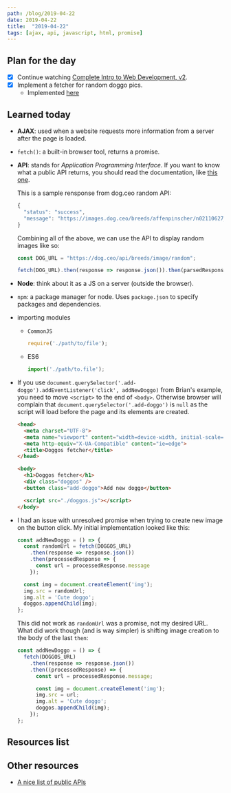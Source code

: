 ```yaml
---
path: /blog/2019-04-22
date: 2019-04-22
title:  "2019-04-22"
tags: [ajax, api, javascript, html, promise]
---
```


## Plan for the day

- [x] Continue watching [Complete Intro to Web Development, v2](https://frontendmasters.com/courses/web-development-v2/).
- [x] Implement a fetcher for random doggo pics.
  - Implemented [here](../../projects/web-dev/03-dog-ceo/index.html)

## Learned today

- **AJAX**: used when a website requests more information from a server after the page is loaded.
- `fetch()`: a built-in browser tool, returns a promise.
- **API**: stands for *Application Programming Interface*. If you want to know what a public API returns, you should read the documentation, like [this one](https://dog.ceo/dog-api/documentation/random).

  This is a sample rensponse from dog.ceo random API:

  ```javascript
  {
    "status": "success",
    "message": "https://images.dog.ceo/breeds/affenpinscher/n02110627_11783.jpg"
  }
  ```

  Combining all of the above, we can use the API to display random images like so:

  ```javascript
  const DOG_URL = "https://dog.ceo/api/breeds/image/random";

  fetch(DOG_URL).then(response => response.json()).then(parsedResponse => console.log(parsedResponse.message));
  ```

- **Node**: think about it as a JS on a server (outside the browser).
- `npm`: a package manager for node. Uses `package.json` to specify packages and dependencies.
- importing modules
  - `CommonJS`

    ```javascript
    require('./path/to/file');
    ```

  - ES6

    ```javascript
    import('./path/to.file');
    ```

- If you use `document.querySelector('.add-doggo').addEventListener('click', addNewDoggo)` from Brian's example, you need to move `<script>` to the end of `<body>`. Otherwise browser will complain that `document.querySelector('.add-doggo')` is `null` as the script will load before the page and its elements are created.

  ```html
  <head>
    <meta charset="UTF-8">
    <meta name="viewport" content="width=device-width, initial-scale=1.0">
    <meta http-equiv="X-UA-Compatible" content="ie=edge">
    <title>Doggos fetcher</title>
  </head>

  <body>
    <h1>Doggos fetcher</h1>
    <div class="doggos" />
    <button class="add-doggo">Add new doggo</button>

    <script src="./doggos.js"></script>
  </body>
  ```

- I had an issue with unresolved promise when trying to create new image on the button click. My initial implementation looked like this:

  ```javascript
  const addNewDoggo = () => {
    const randomUrl = fetch(DOGGOS_URL)
      .then(response => response.json())
      .then(processedResponse => {
        const url = processedResponse.message
      });

    const img = document.createElement('img');
    img.src = randomUrl;
    img.alt = 'Cute doggo';
    doggos.appendChild(img);
  };
  ```

  This did not work as `randomUrl` was a promise, not my desired URL. What did work though (and is way simpler) is shifting image creation to the body of the last `then`:

  ```javascript
  const addNewDoggo = () => {
    fetch(DOGGOS_URL)
      .then(response => response.json())
      .then((processedResponse) => {
        const url = processedResponse.message;

        const img = document.createElement('img');
        img.src = url;
        img.alt = 'Cute doggo';
        doggos.appendChild(img);
      });
  };
  ```

## Resources list

## Other resources

- [A nice list of public APIs](https://github.com/toddmotto/public-apis)
